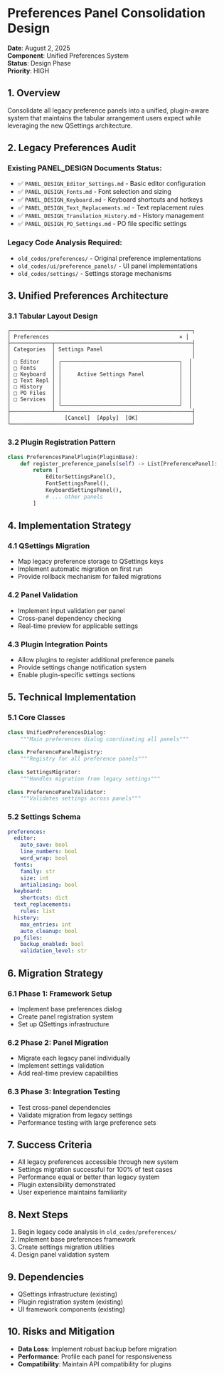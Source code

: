 # Preferences Panel Consolidation Design

**Date**: August 2, 2025  
**Component**: Unified Preferences System  
**Status**: Design Phase  
**Priority**: HIGH

## 1. Overview
Consolidate all legacy preference panels into a unified, plugin-aware system that maintains the tabular arrangement users expect while leveraging the new QSettings architecture.

## 2. Legacy Preferences Audit

### Existing PANEL_DESIGN Documents Status:
- ✅ `PANEL_DESIGN_Editor_Settings.md` - Basic editor configuration
- ✅ `PANEL_DESIGN_Fonts.md` - Font selection and sizing
- ✅ `PANEL_DESIGN_Keyboard.md` - Keyboard shortcuts and hotkeys
- ✅ `PANEL_DESIGN_Text_Replacements.md` - Text replacement rules
- ✅ `PANEL_DESIGN_Translation_History.md` - History management
- ✅ `PANEL_DESIGN_PO_Settings.md` - PO file specific settings

### Legacy Code Analysis Required:
- `old_codes/preferences/` - Original preference implementations
- `old_codes/ui/preference_panels/` - UI panel implementations
- `old_codes/settings/` - Settings storage mechanisms

## 3. Unified Preferences Architecture

### 3.1 Tabular Layout Design
```
┌─────────────────────────────────────────────────────────┐
│ Preferences                                         × │
├─────────────┬───────────────────────────────────────────┤
│ Categories  │ Settings Panel                            │
│             │                                           │
│ □ Editor    │ ┌─────────────────────────────────────┐  │
│ □ Fonts     │ │                                     │  │
│ □ Keyboard  │ │     Active Settings Panel           │  │
│ □ Text Repl │ │                                     │  │
│ □ History   │ │                                     │  │
│ □ PO Files  │ │                                     │  │
│ □ Services  │ │                                     │  │
│             │ └─────────────────────────────────────┘  │
├─────────────┴───────────────────────────────────────────┤
│                 [Cancel]  [Apply]  [OK]                 │
└─────────────────────────────────────────────────────────┘
```

### 3.2 Plugin Registration Pattern
```python
class PreferencesPanelPlugin(PluginBase):
    def register_preference_panels(self) -> List[PreferencePanel]:
        return [
            EditorSettingsPanel(),
            FontSettingsPanel(),
            KeyboardSettingsPanel(),
            # ... other panels
        ]
```

## 4. Implementation Strategy

### 4.1 QSettings Migration
- Map legacy preference storage to QSettings keys
- Implement automatic migration on first run
- Provide rollback mechanism for failed migrations

### 4.2 Panel Validation
- Implement input validation per panel
- Cross-panel dependency checking
- Real-time preview for applicable settings

### 4.3 Plugin Integration Points
- Allow plugins to register additional preference panels
- Provide settings change notification system
- Enable plugin-specific settings sections

## 5. Technical Implementation

### 5.1 Core Classes
```python
class UnifiedPreferencesDialog:
    """Main preferences dialog coordinating all panels"""
    
class PreferencePanelRegistry:
    """Registry for all preference panels"""
    
class SettingsMigrator:
    """Handles migration from legacy settings"""
    
class PreferencePanelValidator:
    """Validates settings across panels"""
```

### 5.2 Settings Schema
```yaml
preferences:
  editor:
    auto_save: bool
    line_numbers: bool
    word_wrap: bool
  fonts:
    family: str
    size: int
    antialiasing: bool
  keyboard:
    shortcuts: dict
  text_replacements:
    rules: list
  history:
    max_entries: int
    auto_cleanup: bool
  po_files:
    backup_enabled: bool
    validation_level: str
```

## 6. Migration Strategy

### 6.1 Phase 1: Framework Setup
- Implement base preferences dialog
- Create panel registration system
- Set up QSettings infrastructure

### 6.2 Phase 2: Panel Migration
- Migrate each legacy panel individually
- Implement settings validation
- Add real-time preview capabilities

### 6.3 Phase 3: Integration Testing
- Test cross-panel dependencies
- Validate migration from legacy settings
- Performance testing with large preference sets

## 7. Success Criteria
- All legacy preferences accessible through new system
- Settings migration successful for 100% of test cases
- Performance equal or better than legacy system
- Plugin extensibility demonstrated
- User experience maintains familiarity

## 8. Next Steps
1. Begin legacy code analysis in `old_codes/preferences/`
2. Implement base preferences framework
3. Create settings migration utilities
4. Design panel validation system

## 9. Dependencies
- QSettings infrastructure (existing)
- Plugin registration system (existing)
- UI framework components (existing)

## 10. Risks and Mitigation
- **Data Loss**: Implement robust backup before migration
- **Performance**: Profile each panel for responsiveness
- **Compatibility**: Maintain API compatibility for plugins
